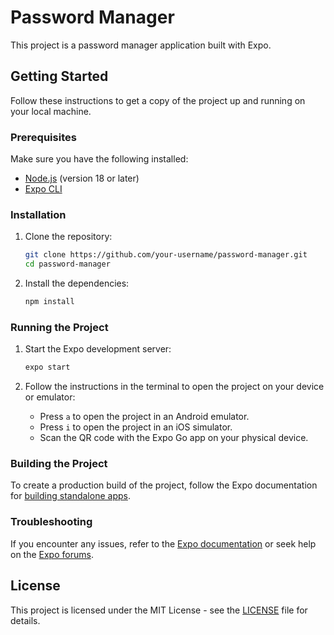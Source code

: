 # Password Manager

This project is a password manager application built with Expo.

## Getting Started

Follow these instructions to get a copy of the project up and running on your local machine.

### Prerequisites

Make sure you have the following installed:

- [Node.js](https://nodejs.org/) (version 18 or later)
- [Expo CLI](https://docs.expo.dev/get-started/installation/)

### Installation

1. Clone the repository:

   ```sh
   git clone https://github.com/your-username/password-manager.git
   cd password-manager
   ```

2. Install the dependencies:
   ```sh
   npm install
   ```

### Running the Project

1. Start the Expo development server:

   ```sh
   expo start
   ```

2. Follow the instructions in the terminal to open the project on your device or emulator:
   - Press `a` to open the project in an Android emulator.
   - Press `i` to open the project in an iOS simulator.
   - Scan the QR code with the Expo Go app on your physical device.

### Building the Project

To create a production build of the project, follow the Expo documentation for [building standalone apps](https://docs.expo.dev/distribution/building-standalone-apps/).

### Troubleshooting

If you encounter any issues, refer to the [Expo documentation](https://docs.expo.dev/) or seek help on the [Expo forums](https://forums.expo.dev/).

## License

This project is licensed under the MIT License - see the [LICENSE](LICENSE) file for details.
